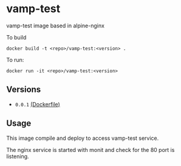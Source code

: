 vamp-test
==============

vamp-test image based in alpine-nginx

To build

```
docker build -t <repo>/vamp-test:<version> .
```

To run:

```
docker run -it <repo>/vamp-test:<version> 
```

## Versions

- `0.0.1` [(Dockerfile)](https://github.com/rawmind0/vamp-test/blob/master/Dockerfile)

## Usage

This image compile and deploy to access vamp-test service. 

The nginx service is started with monit and check for the 80 port is listening.
